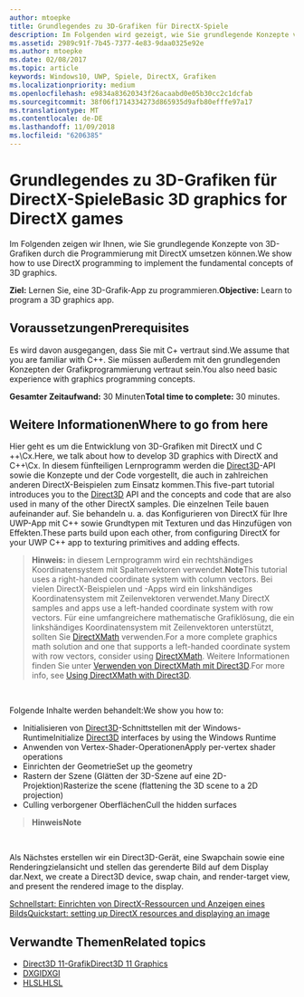 ```yaml
---
author: mtoepke
title: Grundlegendes zu 3D-Grafiken für DirectX-Spiele
description: Im Folgenden wird gezeigt, wie Sie grundlegende Konzepte von 3D-Grafiken durch die Programmierung mit DirectX umsetzen können.
ms.assetid: 2989c91f-7b45-7377-4e83-9daa0325e92e
ms.author: mtoepke
ms.date: 02/08/2017
ms.topic: article
keywords: Windows10, UWP, Spiele, DirectX, Grafiken
ms.localizationpriority: medium
ms.openlocfilehash: e9834a83620343f26acaabd0e05b30cc2c1dcfab
ms.sourcegitcommit: 38f06f1714334273d865935d9afb80efffe97a17
ms.translationtype: MT
ms.contentlocale: de-DE
ms.lasthandoff: 11/09/2018
ms.locfileid: "6206385"
---
```

# <a name="basic-3d-graphics-for-directx-games"></a><span data-ttu-id="bfdb5-104">Grundlegendes zu 3D-Grafiken für DirectX-Spiele</span><span class="sxs-lookup"><span data-stu-id="bfdb5-104">Basic 3D graphics for DirectX games</span></span>



<span data-ttu-id="bfdb5-105">Im Folgenden zeigen wir Ihnen, wie Sie grundlegende Konzepte von 3D-Grafiken durch die Programmierung mit DirectX umsetzen können.</span><span class="sxs-lookup"><span data-stu-id="bfdb5-105">We show how to use DirectX programming to implement the fundamental concepts of 3D graphics.</span></span>

<span data-ttu-id="bfdb5-106">**Ziel:** Lernen Sie, eine 3D-Grafik-App zu programmieren.</span><span class="sxs-lookup"><span data-stu-id="bfdb5-106">**Objective:** Learn to program a 3D graphics app.</span></span>

## <a name="prerequisites"></a><span data-ttu-id="bfdb5-107">Voraussetzungen</span><span class="sxs-lookup"><span data-stu-id="bfdb5-107">Prerequisites</span></span>


<span data-ttu-id="bfdb5-108">Es wird davon ausgegangen, dass Sie mit C+ vertraut sind.</span><span class="sxs-lookup"><span data-stu-id="bfdb5-108">We assume that you are familiar with C++.</span></span> <span data-ttu-id="bfdb5-109">Sie müssen außerdem mit den grundlegenden Konzepten der Grafikprogrammierung vertraut sein.</span><span class="sxs-lookup"><span data-stu-id="bfdb5-109">You also need basic experience with graphics programming concepts.</span></span>

<span data-ttu-id="bfdb5-110">**Gesamter Zeitaufwand:** 30 Minuten</span><span class="sxs-lookup"><span data-stu-id="bfdb5-110">**Total time to complete:** 30 minutes.</span></span>

## <a name="where-to-go-from-here"></a><span data-ttu-id="bfdb5-111">Weitere Informationen</span><span class="sxs-lookup"><span data-stu-id="bfdb5-111">Where to go from here</span></span>


<span data-ttu-id="bfdb5-112">Hier geht es um die Entwicklung von 3D-Grafiken mit DirectX und C ++\\Cx.</span><span class="sxs-lookup"><span data-stu-id="bfdb5-112">Here, we talk about how to develop 3D graphics with DirectX and C++\\Cx.</span></span> <span data-ttu-id="bfdb5-113">In diesem fünfteiligen Lernprogramm werden die [Direct3D](https://msdn.microsoft.com/library/windows/desktop/hh309466)-API sowie die Konzepte und der Code vorgestellt, die auch in zahlreichen anderen DirectX-Beispielen zum Einsatz kommen.</span><span class="sxs-lookup"><span data-stu-id="bfdb5-113">This five-part tutorial introduces you to the [Direct3D](https://msdn.microsoft.com/library/windows/desktop/hh309466) API and the concepts and code that are also used in many of the other DirectX samples.</span></span> <span data-ttu-id="bfdb5-114">Die einzelnen Teile bauen aufeinander auf. Sie behandeln u. a. das Konfigurieren von DirectX für Ihre UWP-App mit C++ sowie Grundtypen mit Texturen und das Hinzufügen von Effekten.</span><span class="sxs-lookup"><span data-stu-id="bfdb5-114">These parts build upon each other, from configuring DirectX for your UWP C++ app to texturing primitives and adding effects.</span></span>

> <span data-ttu-id="bfdb5-115">**Hinweis:** in diesem Lernprogramm wird ein rechtshändiges Koordinatensystem mit Spaltenvektoren verwendet.</span><span class="sxs-lookup"><span data-stu-id="bfdb5-115">**Note**This tutorial uses a right-handed coordinate system with column vectors.</span></span> <span data-ttu-id="bfdb5-116">Bei vielen DirectX-Beispielen und -Apps wird ein linkshändiges Koordinatensystem mit Zeilenvektoren verwendet.</span><span class="sxs-lookup"><span data-stu-id="bfdb5-116">Many DirectX samples and apps use a left-handed coordinate system with row vectors.</span></span> <span data-ttu-id="bfdb5-117">Für eine umfangreichere mathematische Grafiklösung, die ein linkshändiges Koordinatensystem mit Zeilenvektoren unterstützt, sollten Sie [DirectXMath](https://msdn.microsoft.com/library/windows/desktop/hh437833) verwenden.</span><span class="sxs-lookup"><span data-stu-id="bfdb5-117">For a more complete graphics math solution and one that supports a left-handed coordinate system with row vectors, consider using [DirectXMath](https://msdn.microsoft.com/library/windows/desktop/hh437833).</span></span> <span data-ttu-id="bfdb5-118">Weitere Informationen finden Sie unter [Verwenden von DirectXMath mit Direct3D](https://msdn.microsoft.com/library/windows/desktop/ff729728#Use_DXMath_with_D3D).</span><span class="sxs-lookup"><span data-stu-id="bfdb5-118">For more info, see [Using DirectXMath with Direct3D](https://msdn.microsoft.com/library/windows/desktop/ff729728#Use_DXMath_with_D3D).</span></span>

 

<span data-ttu-id="bfdb5-119">Folgende Inhalte werden behandelt:</span><span class="sxs-lookup"><span data-stu-id="bfdb5-119">We show you how to:</span></span>

-   <span data-ttu-id="bfdb5-120">Initialisieren von [Direct3D](https://msdn.microsoft.com/library/windows/desktop/hh309466)-Schnittstellen mit der Windows-Runtime</span><span class="sxs-lookup"><span data-stu-id="bfdb5-120">Initialize [Direct3D](https://msdn.microsoft.com/library/windows/desktop/hh309466) interfaces by using the Windows Runtime</span></span>
-   <span data-ttu-id="bfdb5-121">Anwenden von Vertex-Shader-Operationen</span><span class="sxs-lookup"><span data-stu-id="bfdb5-121">Apply per-vertex shader operations</span></span>
-   <span data-ttu-id="bfdb5-122">Einrichten der Geometrie</span><span class="sxs-lookup"><span data-stu-id="bfdb5-122">Set up the geometry</span></span>
-   <span data-ttu-id="bfdb5-123">Rastern der Szene (Glätten der 3D-Szene auf eine 2D-Projektion)</span><span class="sxs-lookup"><span data-stu-id="bfdb5-123">Rasterize the scene (flattening the 3D scene to a 2D projection)</span></span>
-   <span data-ttu-id="bfdb5-124">Culling verborgener Oberflächen</span><span class="sxs-lookup"><span data-stu-id="bfdb5-124">Cull the hidden surfaces</span></span>

> **<span data-ttu-id="bfdb5-125">Hinweis</span><span class="sxs-lookup"><span data-stu-id="bfdb5-125">Note</span></span>**  

 

<span data-ttu-id="bfdb5-126">Als Nächstes erstellen wir ein Direct3D-Gerät, eine Swapchain sowie eine Renderingzielansicht und stellen das gerenderte Bild auf dem Display dar.</span><span class="sxs-lookup"><span data-stu-id="bfdb5-126">Next, we create a Direct3D device, swap chain, and render-target view, and present the rendered image to the display.</span></span>

[<span data-ttu-id="bfdb5-127">Schnellstart: Einrichten von DirectX-Ressourcen und Anzeigen eines Bilds</span><span class="sxs-lookup"><span data-stu-id="bfdb5-127">Quickstart: setting up DirectX resources and displaying an image</span></span>](setting-up-directx-resources.md)

## <a name="related-topics"></a><span data-ttu-id="bfdb5-128">Verwandte Themen</span><span class="sxs-lookup"><span data-stu-id="bfdb5-128">Related topics</span></span>


* [<span data-ttu-id="bfdb5-129">Direct3D 11-Grafik</span><span class="sxs-lookup"><span data-stu-id="bfdb5-129">Direct3D 11 Graphics</span></span>](https://msdn.microsoft.com/library/windows/desktop/ff476080)
* [<span data-ttu-id="bfdb5-130">DXGI</span><span class="sxs-lookup"><span data-stu-id="bfdb5-130">DXGI</span></span>](https://msdn.microsoft.com/library/windows/desktop/hh404534)
* [<span data-ttu-id="bfdb5-131">HLSL</span><span class="sxs-lookup"><span data-stu-id="bfdb5-131">HLSL</span></span>](https://msdn.microsoft.com/library/windows/desktop/bb509561)

 

 




